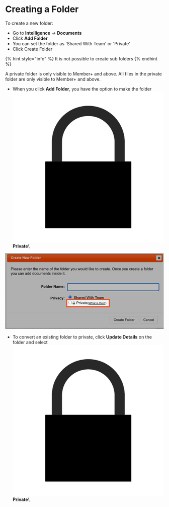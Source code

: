 # Creating a Folder

To create a new folder:

* Go to **Intelligence** -> **Documents**
* Click **Add Folder**
* You can set the folder as 'Shared With Team' or 'Private'
* Click Create Folder

{% hint style="info" %}
It is not possible to create sub folders&#x20;
{% endhint %}

A private folder is only visible to Member+ and above. All files in the private folder are only visible to Member+ and above.

* When you click **Add Folder**, you have the option to make the folder <img src="../../.gitbook/assets/padlock icon.png" alt="" data-size="line">**Private**\


![](<../../.gitbook/assets/creating a private folder.png>)

* To convert an existing folder to private, click **Update Details** on the folder and select <img src="../../.gitbook/assets/padlock icon.png" alt="" data-size="line">**Private**\

